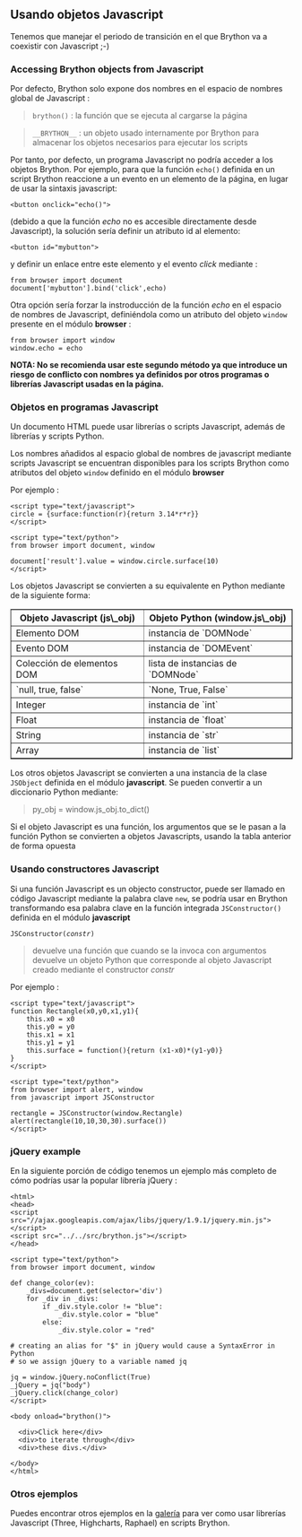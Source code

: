 Usando objetos Javascript
-------------------------

Tenemos que manejar el periodo de transición en el que Brython va a coexistir 
con Javascript ;-)

### Accessing Brython objects from Javascript

Por defecto, Brython solo expone dos nombres en el espacio de nombres global 
de Javascript :

> `brython()` : la función que se ejecuta al cargarse la página

> `__BRYTHON__` : un objeto usado internamente por Brython para almacenar los 
> objetos necesarios para ejecutar los scripts

Por tanto, por defecto, un programa Javascript no podría acceder a los objetos 
Brython.
Por ejemplo, para que la función `echo()` definida en un script Brython
reaccione a un evento en un elemento de la página, en lugar de usar la sintaxis 
javascript:

    <button onclick="echo()">

(debido a que la función _echo_ no es accesible directamente desde 
Javascript), la solución sería definir un atributo id al elemento:

    <button id="mybutton">

y definir un enlace entre este elemento y el evento _click_ mediante :

    from browser import document
    document['mybutton'].bind('click',echo)

Otra opción sería forzar la instroducción de la función _echo_ en el espacio 
de nombres de Javascript, definiéndola como un atributo del objeto `window` 
presente en el módulo **browser** :

    from browser import window
    window.echo = echo

<strong>NOTA: No se recomienda usar este segundo método ya que introduce un 
riesgo de conflicto con nombres ya definidos por otros programas o librerías 
Javascript usadas en la página.
</strong>

### Objetos en programas Javascript

Un documento HTML puede usar librerías o scripts Javascript, además de 
librerías y scripts Python. 

Los nombres añadidos al espacio global de nombres de javascript mediante 
scripts Javascript se encuentran disponibles para los scripts Brython como 
atributos del objeto `window` definido en el módulo **browser**

Por ejemplo :

    <script type="text/javascript">
    circle = {surface:function(r){return 3.14*r*r}}
    </script>
    
    <script type="text/python">
    from browser import document, window
    
    document['result'].value = window.circle.surface(10)
    </script>
    
Los objetos Javascript se convierten a su equivalente en Python mediante de la
siguiente forma:

<table border='1' cellpadding=3>

<tr><th>Objeto Javascript (js\_obj)</th><th>Objeto Python (window.js\_obj)</th>
</tr>
<tr><td>Elemento DOM</td><td>instancia de `DOMNode`</td></tr>
<tr><td>Evento DOM</td><td>instancia de `DOMEvent`</td></tr>
<tr><td>Colección de elementos DOM</td><td>lista de instancias de `DOMNode`</td>
</tr>
<tr><td>`null, true, false`</td><td>`None, True, False`</td></tr>
<tr><td>Integer</td><td>instancia de `int`</td></tr>
<tr><td>Float</td><td>instancia de `float`</td></tr>
<tr><td>String</td><td>instancia de `str`</td></tr>
<tr><td>Array</td><td>instancia de `list`</td></tr>
</table>

Los otros objetos Javascript se convierten a una instancia de la clase
`JSObject` definida en el módulo **javascript**. Se pueden convertir a un 
diccionario Python mediante:

>    py_obj = window.js_obj.to_dict()

Si el objeto Javascript es una función, los argumentos que se le pasan a la 
función Python se convierten a objetos Javascripts, usando la tabla anterior 
de forma opuesta

### Usando constructores Javascript

Si una función Javascript es un objecto constructor, puede ser llamado en 
código Javascript mediante la palabra clave `new`, se podría usar en Brython 
transformando esa palabra clave en la función integrada `JSConstructor()` 
definida en el módulo **javascript**

<code>JSConstructor(_constr_)</code> 

>devuelve una función que cuando se la invoca con argumentos devuelve un 
>objeto Python que corresponde al objeto Javascript creado mediante el 
>constructor _constr_

Por ejemplo :

    <script type="text/javascript">
    function Rectangle(x0,y0,x1,y1){
        this.x0 = x0
        this.y0 = y0
        this.x1 = x1
        this.y1 = y1
        this.surface = function(){return (x1-x0)*(y1-y0)}
    }
    </script>
    
    <script type="text/python">
    from browser import alert, window
    from javascript import JSConstructor
    
    rectangle = JSConstructor(window.Rectangle)
    alert(rectangle(10,10,30,30).surface())
    </script>

### jQuery example
    
En la siguiente porción de código tenemos un ejemplo más completo de cómo 
podrías usar la popular librería jQuery :

    <html>
    <head>
    <script src="//ajax.googleapis.com/ajax/libs/jquery/1.9.1/jquery.min.js">
    </script>
    <script src="../../src/brython.js"></script>
    </head>
    
    <script type="text/python">
    from browser import document, window
        
    def change_color(ev):
        _divs=document.get(selector='div')
        for _div in _divs:
            if _div.style.color != "blue":
                _div.style.color = "blue"
            else:
                _div.style.color = "red"
        
    # creating an alias for "$" in jQuery would cause a SyntaxError in Python
    # so we assign jQuery to a variable named jq

    jq = window.jQuery.noConflict(True)
    _jQuery = jq("body")
    _jQuery.click(change_color)    
    </script>
    
    <body onload="brython()">

      <div>Click here</div>
      <div>to iterate through</div>
      <div>these divs.</div>
     
    </body>
    </html>

### Otros ejemplos

Puedes encontrar otros ejemplos en la [galería](../../gallery/gallery_en.html) 
para ver como usar librerías Javascript (Three, Highcharts, Raphael) en 
scripts Brython.
